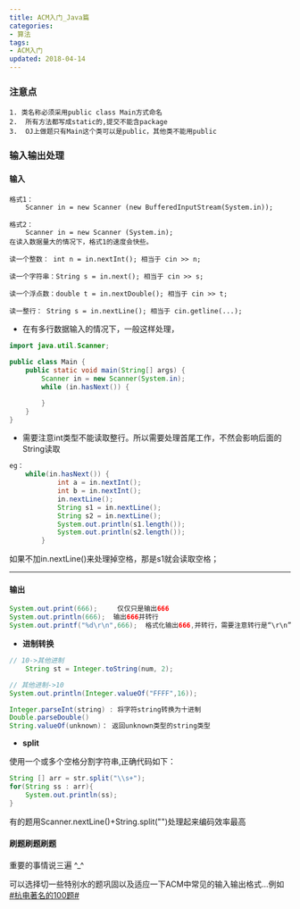 ```yaml
---
title: ACM入门_Java篇
categories:
- 算法
tags:
- ACM入门
updated: 2018-04-14
---
```


### 注意点
	1. 类名称必须采用public class Main方式命名
	2.  所有方法都写成static的,提交不能含package
	3.  OJ上做题只有Main这个类可以是public，其他类不能用public


### 输入输出处理
#### 输入
	格式1：
		Scanner in = new Scanner (new BufferedInputStream(System.in));

	格式2：
		Scanner in = new Scanner (System.in);
	在读入数据量大的情况下，格式1的速度会快些。

	读一个整数： int n = in.nextInt(); 相当于 cin >> n;

	读一个字符串：String s = in.next(); 相当于 cin >> s;

	读一个浮点数：double t = in.nextDouble(); 相当于 cin >> t;

	读一整行： String s = in.nextLine(); 相当于 cin.getline(...);

- 在有多行数据输入的情况下，一般这样处理，

```Java
import java.util.Scanner;

public class Main {
	public static void main(String[] args) {
		Scanner in = new Scanner(System.in);
		while (in.hasNext()) {

		}
	}
}
```

- 需要注意int类型不能读取整行。所以需要处理首尾工作，不然会影响后面的String读取
```Java
eg：
	while(in.hasNext()) {
	    	int a = in.nextInt();
	    	int b = in.nextInt();
	    	in.nextLine();
	    	String s1 = in.nextLine();
	    	String s2 = in.nextLine();
	    	System.out.println(s1.length());
	    	System.out.println(s2.length());
	    }
```

如果不加in.nextLine()来处理掉空格，那是s1就会读取空格；

---

#### 输出
 ```Java
 System.out.print(666);     仅仅只是输出666
 System.out.println(666);  输出666并转行
 System.out.printf("%d\r\n",666);  格式化输出666,并转行，需要注意转行是“\r\n”
 ```
 - **进制转换**

```Java
// 10->其他进制
	String st = Integer.toString(num, 2);

// 其他进制->10
System.out.println(Integer.valueOf("FFFF",16));

Integer.parseInt(string) : 将字符string转换为十进制
Double.parseDouble()
String.valueOf(unknown)： 返回unknown类型的string类型
```
 - **split**

使用一个或多个空格分割字符串,正确代码如下：

```Java
String [] arr = str.split("\\s+");
for(String ss : arr){
    System.out.println(ss);
}
```
有的题用Scanner.nextLine()+String.split("")处理起来编码效率最高


#### 刷题刷题刷题
重要的事情说三遍 ^_^

可以选择切一些特别水的题巩固以及适应一下ACM中常见的输入输出格式...例如 <a href="http://acm.hdu.edu.cn/listproblem.php?vol=11">#杭电著名的100题#</a>



​
